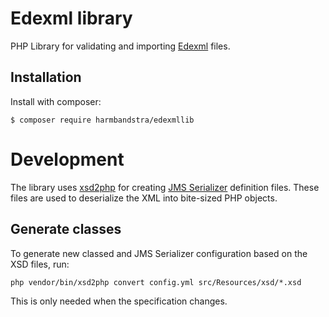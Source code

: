 # Edexml library

PHP Library for validating and importing [Edexml](https://www.edustandaard.nl/standaarden/afspraken/afspraak/edexml/2.0/) files.

## Installation

Install with composer:

`$ composer require harmbandstra/edexmllib`

# Development

The library uses [xsd2php](https://github.com/goetas-webservices/xsd2php) for creating [JMS Serializer](http://jmsyst.com/libs/serializer) definition files. These files are used to deserialize the XML into bite-sized PHP objects.

## Generate classes

To generate new classed and JMS Serializer configuration based on the XSD files, run: 

`php vendor/bin/xsd2php convert config.yml src/Resources/xsd/*.xsd`

This is only needed when the specification changes.
